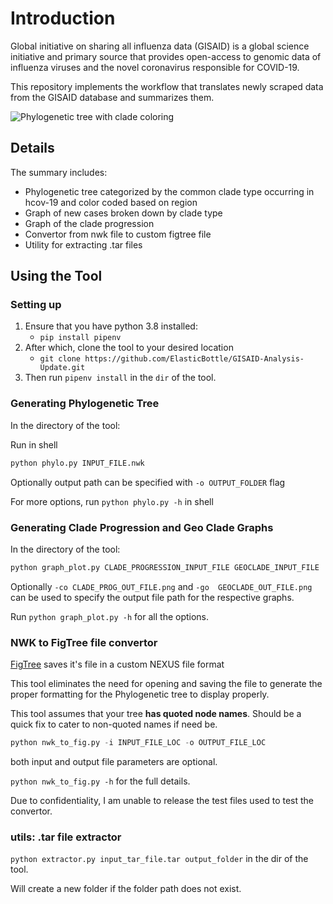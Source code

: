 # Introduction

Global initiative on sharing all influenza data (GISAID) is a global science initiative and primary source that provides open-access to genomic data of influenza viruses and the novel coronavirus responsible for COVID-19.

This repository implements the workflow that translates newly scraped data from the GISAID database and summarizes them.

![Phylogenetic tree with clade coloring](images/phylo.png)

## Details

The summary includes:

- Phylogenetic tree categorized by the common clade type occurring in hcov-19 and color coded based on region
- Graph of new cases broken down by clade type
- Graph of the clade progression
- Convertor from nwk file to custom figtree file
- Utility for extracting .tar files

## Using the Tool

### Setting up

1. Ensure that you have python 3.8 installed:
    - `pip install pipenv`
2. After which, clone the tool to your desired location
   - `git clone https://github.com/ElasticBottle/GISAID-Analysis-Update.git`
3. Then run  `pipenv install` in the `dir` of the tool.

### Generating Phylogenetic Tree

In the directory of the tool:

Run in shell

```python
python phylo.py INPUT_FILE.nwk
```

Optionally output path can be specified with `-o OUTPUT_FOLDER` flag

For more options, run `python phylo.py -h` in shell

### Generating Clade Progression and Geo Clade Graphs

In the directory of the tool:

```python
python graph_plot.py CLADE_PROGRESSION_INPUT_FILE GEOCLADE_INPUT_FILE
```

Optionally `-co CLADE_PROG_OUT_FILE.png` and `-go  GEOCLADE_OUT_FILE.png` can be used to specify the output file path for the respective graphs.

Run `python graph_plot.py -h` for all the options.

### NWK to FigTree file convertor

[FigTree](http://tree.bio.ed.ac.uk/software/figtree/) saves it's file in a custom NEXUS file format

This tool eliminates the need for opening and saving the file to generate the proper formatting for the Phylogenetic tree to display properly.

This tool assumes that your tree **has quoted node names**. Should be a quick fix to cater to non-quoted names if need be.

```python 
python nwk_to_fig.py -i INPUT_FILE_LOC -o OUTPUT_FILE_LOC
```

both input and output file parameters are optional.

`python nwk_to_fig.py -h` for the full details.

Due to confidentiality, I am unable to release the test files used to test the convertor.

### utils: .tar file extractor

`python extractor.py input_tar_file.tar output_folder` in the dir of the tool.

Will create a new folder if the folder path does not exist.
